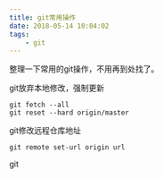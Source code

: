 ```yaml
---
title: git常用操作
date: 2018-05-14 10:04:02
tags:
    - git
---
```


整理一下常用的git操作，不用再到处找了。

git放弃本地修改，强制更新

```
git fetch --all
git reset --hard origin/master
```



git修改远程仓库地址

```
git remote set-url origin url
```



git